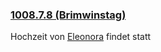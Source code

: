 ### [1008.7.8  (Brimwinstag)](https://app.fantasy-calendar.com/calendars/db16105286616f864c5ad4a29bbca46a)

Hochzeit von [Eleonora](Charakter/Player/Eleonora.md) findet statt